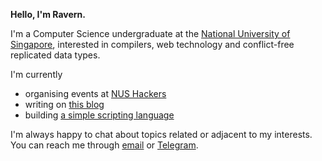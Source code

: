 **Hello, I'm Ravern.**

I'm a Computer Science undergraduate at the [National University of Singapore](https://nus.edu.sg), interested in compilers, web technology and conflict-free replicated data types.

I'm currently

* organising events at [NUS Hackers](https://nushackers.org)
* writing on [this blog](/writing)
* building [a simple scripting language](https://github.com/ravern/doji)

I'm always happy to chat about topics related or adjacent to my interests. You can reach me through [email](mailto:ravernkoh@gmail.com) or [Telegram](https://t.me/ravernkoh).